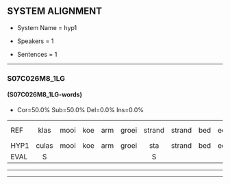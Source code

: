 
## SYSTEM ALIGNMENT

- System Name = hyp1

- Speakers = 1

- Sentences = 1

---

### S07C026M8_1LG

#### (S07C026M8_1LG-words)

- Cor=50.0%	Sub=50.0%	Del=0.0%	Ins=0.0%

|  |  |  |  |  |  |  |  |  |  |  |  |  |  |  |  |  |  |  |  |  |  |  |  |  |  |  |  |  |  |  |  |  |  |  |  |  |  |  |  |  |  |  |
|:--- |:---:|:---:|:---:|:---:|:---:|:---:|:---:|:---:|:---:|:---:|:---:|:---:|:---:|:---:|:---:|:---:|:---:|:---:|:---:|:---:|:---:|:---:|:---:|:---:|:---:|:---:|:---:|:---:|:---:|:---:|:---:|:---:|:---:|:---:|:---:|:---:|:---:|:---:|:---:|:---:|:---:|:---:|
| REF | klas | mooi | koe | arm | groei | strand | strand | bed | eerst | voor | draai | sjaal | * | herfst | duur | straat | leeuw | clown | hoek | krant*(karnt) | hout | vriend | gauw | chips | groen | feest | reis | jas | huis | paard | vijf | muts | nieuw | kind | bang | oog | zacht | schoen | plas | neus | knoop | plank |
| HYP1 | culas | mooi | koe | arm | groei | sta | strand | bed | eerst | voor | dri | sli | sa | herst | duur | streat | leeuw | klauwen | hook | carnd | hout | vrent | gouw | sschips | goon | feest | grijs | jas | us | pert | vijs | muts | niel | kind | bang | oog | zacht | schroen | plas | neus | conoop | plank |
| EVAL | S |  |  |  |  | S |  |  |  |  | S | S | S | S |  | S |  | S | S | S |  | S | S | S | S |  | S |  | S | S | S |  | S |  |  |  |  | S |  |  | S |  |
---

---
